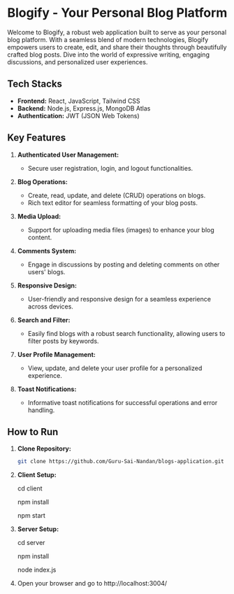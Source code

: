 # Blogify - Your Personal Blog Platform

Welcome to Blogify, a robust web application built to serve as your personal blog platform. With a seamless blend of modern technologies, Blogify empowers users to create, edit, and share their thoughts through beautifully crafted blog posts. Dive into the world of expressive writing, engaging discussions, and personalized user experiences.

## Tech Stacks

- **Frontend:** React, JavaScript, Tailwind CSS
- **Backend:** Node.js, Express.js, MongoDB Atlas
- **Authentication:** JWT (JSON Web Tokens)

## Key Features

1. **Authenticated User Management:**
   - Secure user registration, login, and logout functionalities.

2. **Blog Operations:**
   - Create, read, update, and delete (CRUD) operations on blogs.
   - Rich text editor for seamless formatting of your blog posts.

3. **Media Upload:**
   - Support for uploading media files (images) to enhance your blog content.

4. **Comments System:**
   - Engage in discussions by posting and deleting comments on other users' blogs.

5. **Responsive Design:**
   - User-friendly and responsive design for a seamless experience across devices.

6. **Search and Filter:**
   - Easily find blogs with a robust search functionality, allowing users to filter posts by keywords.

7. **User Profile Management:**
   - View, update, and delete your user profile for a personalized experience.

8. **Toast Notifications:**
   - Informative toast notifications for successful operations and error handling.

     
## How to Run

1. **Clone Repository:**
   ```bash
   git clone https://github.com/Guru-Sai-Nandan/blogs-application.git

2. **Client Setup:**

    cd client
   
    npm install

    npm start
   
3. **Server Setup:**

   cd server

   npm install

   node index.js

4. Open your browser and go to http://localhost:3004/

